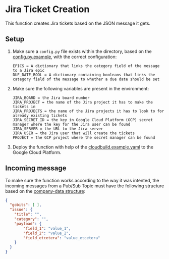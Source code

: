 # Jira Ticket Creation
This function creates Jira tickets based on the JSON message it gets.

## Setup
1. Make sure a ```config.py``` file exists within the directory, based on the [config.py.example](config.py.example), with the correct configuration:
    ~~~
    EPICS = A dictionary that links the category field of the message to a Jira epic
    DUE_DATE_BOOL = A dictionary containing booleans that links the category field of the message to whether a due date should be set
    ~~~
2. Make sure the following variables are present in the environment:
    ~~~
    JIRA_BOARD = the Jira board number
    JIRA_PROJECT = the name of the Jira project it has to make the tickets in
    JIRA_PROJECTS = the name of the Jira projects it has to look to for already existing tickets
    JIRA_SECRET_ID = the key in Google Cloud Platform (GCP) secret manager where the key for the Jira user can be found
    JIRA_SERVER = the URL to the Jira server
    JIRA_USER = the Jira user that will create the tickets
    PROJECT = the GCP project where the secret manager can be found
    ~~~
3. Deploy the function with help of the [cloudbuild.example.yaml](cloudbuild.example.yaml) to the Google Cloud Platform.

## Incoming message
To make sure the function works according to the way it was intented, the incoming messages from a Pub/Sub Topic must have the following structure based on the [company-data structure](https://vwt-digital.github.io/project-company-data.github.io/v1.1/schema):
~~~JSON
{
  "gobits": [ ],
  "issue": {
    "title": "",
    "category": "",
    "payload": {
        "field_1": "value_1",
        "field_2": "value_2",
        "field_etcetera": "value_etcetera"
    }
  }
}
~~~